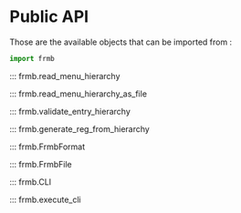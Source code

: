 # Public API

Those are the available objects that can be imported from :

```python
import frmb
```

::: frmb.read_menu_hierarchy

::: frmb.read_menu_hierarchy_as_file

::: frmb.validate_entry_hierarchy

::: frmb.generate_reg_from_hierarchy

::: frmb.FrmbFormat

::: frmb.FrmbFile

::: frmb.CLI

::: frmb.execute_cli

